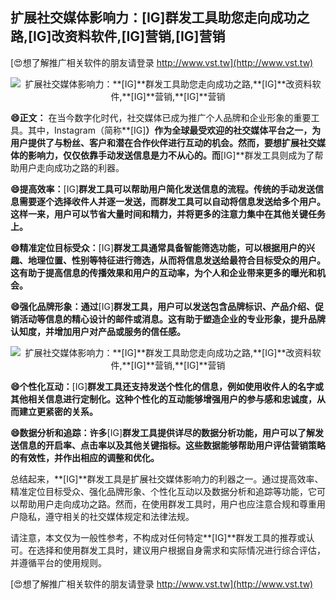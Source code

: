 ## **扩展社交媒体影响力：**[IG]**群发工具助您走向成功之路,**[IG]**改资料软件,**[IG]**营销,**[IG]**营销**

[😍想了解推广相关软件的朋友请登录 http://www.vst.tw](http://www.vst.tw)

 <center><img src="https://vst.tw/MP4/tuiguang/png/6.png" alt="扩展社交媒体影响力：**[IG]**群发工具助您走向成功之路,**[IG]**改资料软件,**[IG]**营销,**[IG]**营销"></center>

**😄正文：**
在当今数字化时代，社交媒体已成为推广个人品牌和企业形象的重要工具。其中，Instagram（简称**[IG]**）作为全球最受欢迎的社交媒体平台之一，为用户提供了与粉丝、客户和潜在合作伙伴进行互动的机会。然而，要想扩展社交媒体的影响力，仅仅依靠手动发送信息是力不从心的。而**[IG]**群发工具则成为了帮助用户走向成功之路的利器。

**😄提高效率：**[IG]**群发工具可以帮助用户简化发送信息的流程。传统的手动发送信息需要逐个选择收件人并逐一发送，而群发工具可以自动将信息发送给多个用户。这样一来，用户可以节省大量时间和精力，并将更多的注意力集中在其他关键任务上。**

**😄精准定位目标受众：**[IG]**群发工具通常具备智能筛选功能，可以根据用户的兴趣、地理位置、性别等特征进行筛选，从而将信息发送给最符合目标受众的用户。这有助于提高信息的传播效果和用户的互动率，为个人和企业带来更多的曝光和机会。**

**😄强化品牌形象：通过**[IG]**群发工具，用户可以发送包含品牌标识、产品介绍、促销活动等信息的精心设计的邮件或消息。这有助于塑造企业的专业形象，提升品牌认知度，并增加用户对产品或服务的信任感。**

 <center><img src="https://vst.tw/MP4/tuiguang/png/6.png" alt="扩展社交媒体影响力：**[IG]**群发工具助您走向成功之路,**[IG]**改资料软件,**[IG]**营销,**[IG]**营销"></center>

**😄个性化互动：**[IG]**群发工具还支持发送个性化的信息，例如使用收件人的名字或其他相关信息进行定制化。这种个性化的互动能够增强用户的参与感和忠诚度，从而建立更紧密的关系。**

**😄数据分析和追踪：许多**[IG]**群发工具提供详尽的数据分析功能，用户可以了解发送信息的开启率、点击率以及其他关键指标。这些数据能够帮助用户评估营销策略的有效性，并作出相应的调整和优化。**

总结起来，**[IG]**群发工具是扩展社交媒体影响力的利器之一。通过提高效率、精准定位目标受众、强化品牌形象、个性化互动以及数据分析和追踪等功能，它可以帮助用户走向成功之路。然而，在使用群发工具时，用户也应注意合规和尊重用户隐私，遵守相关的社交媒体规定和法律法规。

请注意，本文仅为一般性参考，不构成对任何特定**[IG]**群发工具的推荐或认可。在选择和使用群发工具时，建议用户根据自身需求和实际情况进行综合评估，并遵循平台的使用规则。

[😍想了解推广相关软件的朋友请登录 http://www.vst.tw](http://www.vst.tw)



